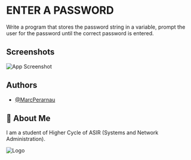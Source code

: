 
# ENTER A PASSWORD
Write a program that stores the password string in a variable, prompt the user for the password until the correct password is entered.

## Screenshots

![App Screenshot](https://github.com/MarcPerarnau/PYTHON/assets/151735878/5990618f-0642-4cf1-b497-59eb9f9f674c)



## Authors

- [@MarcPerarnau](https://github.com/MarcPerarnau)


## 🚀 About Me
I am a student of Higher Cycle of ASIR (Systems and Network Administration).


![Logo](https://github.com/MarcPerarnau/MV/assets/151735878/dbd36d50-971f-4147-8b66-0c489954895e)

